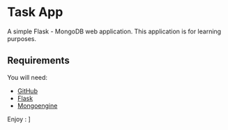 # Task App

A simple Flask - MongoDB web application. This application is for learning purposes.

## Requirements

You will need:
- [GitHub](https://desktop.github.com/)
- [Flask](https://pypi.python.org/pypi/Flask/0.12.2)
- [Mongoengine](https://pypi.python.org/pypi/mongoengine)

Enjoy : ]

